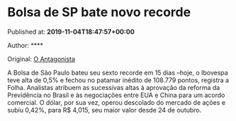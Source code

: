 
# Bolsa de SP bate novo recorde

Published at: **2019-11-04T18:47:57+00:00**

Author: ****

Original: [O Antagonista](https://www.oantagonista.com/economia/bolsa-de-sp-bate-novo-recorde/)

A Bolsa de São Paulo bateu seu sexto recorde em 15 dias –hoje, o Ibovespa teve alta de 0,5% e fechou no patamar inédito de 108.779 pontos, registra a Folha.
Analistas atribuem as sucessivas altas à aprovação da reforma da Previdência no Brasil e às negociações entre EUA e China para um acordo comercial.
O dólar, por sua vez, operou descolado do mercado de ações e subiu 0,42%, para R$ 4,015, seu maior valor desde 24 de outubro.
